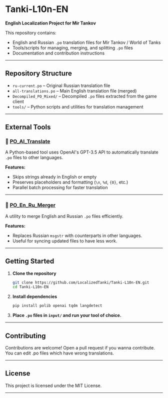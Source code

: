 # Tanki-L10n-EN

**English Localization Project for Mir Tankov**

This repository contains:
- English and Russian `.po` translation files for Mir Tankov / World of Tanks
- Tools/scripts for managing, merging, and splitting `.po` files
- Documentation and contribution instructions

---

## Repository Structure

- `ru-current.po` – Original Russian translation file
- `all-translations.po` – Main English translation file (merged)
- `Decompiled_PO_Mixed/` – Decompiled `.po` files extracted from the game client
- `tools/` – Python scripts and utilities for translation management

---

## External Tools

### 🔗 [PO_AI_Translate](https://github.com/GtafanWRLD/PO_AI_Translate)
A Python-based tool uses OpenAI's GPT-3.5 API to automatically translate `.po` files to other languages.

**Features:**
- Skips strings already in English or empty
- Preserves placeholders and formatting (`\n`, `%d`, `{0}`, etc.)
- Parallel batch processing for faster translation

---

### 🔗 [PO_En_Ru_Merger](https://github.com/GtafanWRLD/PO_En_Ru_Merger)
A utility to merge English and Russian `.po` files efficiently.

**Features:**
- Replaces Russian `msgstr` with counterparts in other languages.
- Useful for syncing updated files to have less work.

---

## Getting Started

1. **Clone the repository**
   ```bash
   git clone https://github.com/LocalizedTanki/Tanki-L10n-EN.git
   cd Tanki-L10n-EN
   ```

2. **Install dependencies**
   ```bash
   pip install polib openai tqdm langdetect
   ```

3. **Place `.po` files in `input/` and run your tool of choice.**

---

## Contributing

Contributions are welcome! Open a pull request if you wanna contribute. You can edit .po files which have wrong translations.

---

## License

This project is licensed under the MIT License.

---
